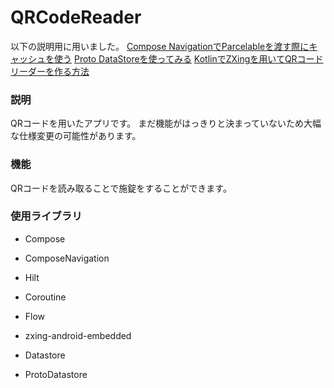 # QRCodeReader

以下の説明用に用いました。
[Compose NavigationでParcelableを渡す際にキャッシュを使う](https://qiita.com/takasshii/items/21b8d0d3bb49a2ec5ab5)
[Proto DataStoreを使ってみる](https://qiita.com/takasshii/items/1143cf729caf186587e9)
[KotlinでZXingを用いてQRコードリーダーを作る方法](https://qiita.com/takasshii/items/5749a50e18fb524b72e6)

### 説明
QRコードを用いたアプリです。
まだ機能がはっきりと決まっていないため大幅な仕様変更の可能性があります。

### 機能
QRコードを読み取ることで施錠をすることができます。

### 使用ライブラリ
- Compose
- ComposeNavigation
- Hilt
- Coroutine
- Flow

- zxing-android-embedded

- Datastore
- ProtoDatastore
